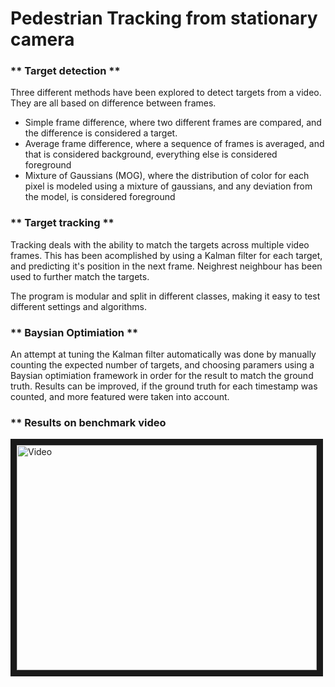 # Pedestrian Tracking from stationary camera

### ** Target detection **

Three different methods have been explored to detect targets from a video. They are all based on difference between frames. 
- Simple frame difference, where two different frames are compared, and the difference is considered a target.
- Average frame difference, where a sequence of frames is averaged, and that is considered background, everything else is considered foreground
- Mixture of Gaussians (MOG), where the distribution of color for each pixel is modeled using a mixture of gaussians, and any deviation from the model, is considered foreground

### ** Target tracking **

Tracking deals with the ability to match the targets across multiple video frames. This has been acomplished by using a Kalman filter for each target, and predicting it's position in the next frame. Neighrest neighbour has been used to further match the targets.

The program is modular and split in different classes, making it easy to test different settings and algorithms.

### ** Baysian Optimiation **

An attempt at tuning the Kalman filter automatically was done by manually counting the expected number of targets, and choosing paramers using a Baysian optimiation framework in order for the result to match the ground truth. Results can be improved, if the ground truth for each timestamp was counted, and more featured were taken into account. 


### ** Results on benchmark video

<a href="http://www.youtube.com/watch?feature=player_embedded&v=QEeDb1-t8IE" target="_blank"><img src="http://img.youtube.com/vi/QEeDb1-t8IE/0.jpg" 
alt="Video" width="480" height="360" border="10" /></a>

